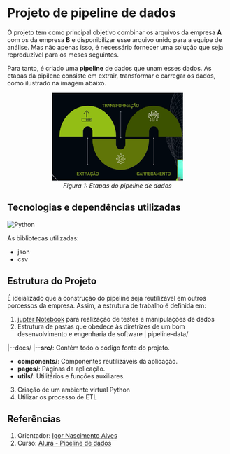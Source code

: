 
# Projeto de **pipeline** de dados

O projeto tem como principal objetivo combinar os arquivos da empresa **A** com os da empresa **B** e disponibilizar esse arquivo unido para a equipe de análise. Mas não apenas isso, é necessário fornecer uma solução que seja reproduzível para os meses seguintes.

Para tanto, é criado uma **pipeline** de dados que unam esses dados. As etapas da pipilene consiste em extrair, transformar e carregar os dados, como ilustrado na imagem abaixo.

<div align="center">
  <img src="figs/etapas-pipeline.png" alt="epatas da pipeline" width="300" height="200">
  <br>
  <em>Figura 1: Etapas do pipeline de dados</em>
</div>

## Tecnologias e dependências utilizadas
![Python](https://img.shields.io/badge/python-3670A0?style=for-the-badge&logo=python&logoColor=ffdd54)

As bibliotecas utilizadas:
- json
- csv


## Estrutura do Projeto 

É ideializado que a construção do pipeline seja reutilizável em outros porcessos da empresa. Assim, a estrutura de trabalho é definida em: 
1. [jupter Notebook](/src/pipelinedata/testes.ipynb) para realização de testes e manipulações de dados
2. Estrutura de pastas que obedece às diretrizes de um bom desenvolvimento e engenharia de software
| pipeline-data/

|--docs/
|--**src/**: Contém todo o código fonte do projeto.
  - **components/**: Componentes reutilizáveis da aplicação.
  - **pages/**: Páginas da aplicação.
  - **utils/**: Utilitários e funções auxiliares.

3. Criação de um ambiente virtual Python
4. Utilizar os processo de ETL

## Referências 
1. Orientador: [Igor Nascimento Alves](https://cursos.alura.com.br/user/igor-nascimento-flipe)
2. Curso: [Alura - Pipeline de dados](https://cursos.alura.com.br/course/pipeline-dados-combinando-python-orientacao-objeto)